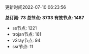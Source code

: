更新时间2022-07-10 06:23:56

**总订阅: 73**
**总节点: 3733**
**有效节点: 1487**
- ss节点: 1221
- trojan节点: 161
- v2ray节点: 94
- ssr节点: 11
